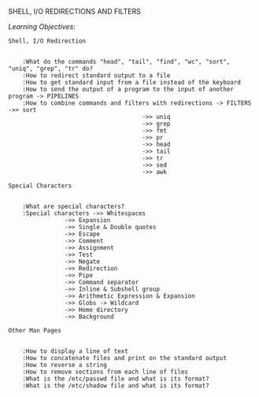 SHELL, I/O REDIRECTIONS AND FILTERS

*Learning Objectives*:


	Shell, I/O Redirection


		:What do the commands "head", "tail", "find", "wc", "sort", "uniq", "grep", "tr" do?
		:How to redirect standard output to a file
		:How to get standard input from a file instead of the keyboard
		:How to send the output of a program to the input of another program -> PIPELINES
		:How to combine commands and filters with redirections -> FILTERS ->> sort
										  ->> uniq
										  ->> grep
										  ->> fmt
										  ->> pr
										  ->> head
										  ->> tail
										  ->> tr
										  ->> sed
										  ->> awk

	Special Characters


		:What are special characters?
		:Special characters ->> Whitespaces
				    ->> Expansion
				    ->> Single & Double quotes
				    ->> Escape
				    ->> Comment
				    ->> Assignment
				    ->> Test
				    ->> Negate
				    ->> Redirection
				    ->> Pipe
				    ->> Command separator
				    ->> Inline & Subshell group
				    ->> Arithmetic Expression & Expansion
				    ->> Globs -> Wildcard
				    ->> Home directory
				    ->> Background

	Other Man Pages


		:How to display a line of text
		:How to concatenate files and print on the standard output
		:How to reverse a string
		:How to remove sections from each line of files
		:What is the /etc/passwd file and what is its format?
		:What is the /etc/shadow file and what is its format?
